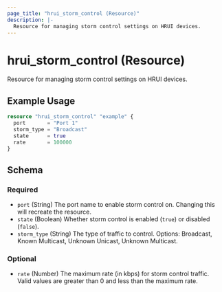 ```yaml
---
page_title: "hrui_storm_control (Resource)"
description: |-
  Resource for managing storm control settings on HRUI devices.
---
```


# hrui_storm_control (Resource)

Resource for managing storm control settings on HRUI devices.

## Example Usage

```terraform
resource "hrui_storm_control" "example" {
  port       = "Port 1"
  storm_type = "Broadcast"
  state      = true
  rate       = 100000
}
```

<!-- schema generated by tfplugindocs -->
## Schema

### Required

- `port` (String) The port name to enable storm control on. Changing this will recreate the resource.
- `state` (Boolean) Whether storm control is enabled (`true`) or disabled (`false`).
- `storm_type` (String) The type of traffic to control. Options: Broadcast, Known Multicast, Unknown Unicast, Unknown Multicast.

### Optional

- `rate` (Number) The maximum rate (in kbps) for storm control traffic. Valid values are greater than 0 and less than the maximum rate.


